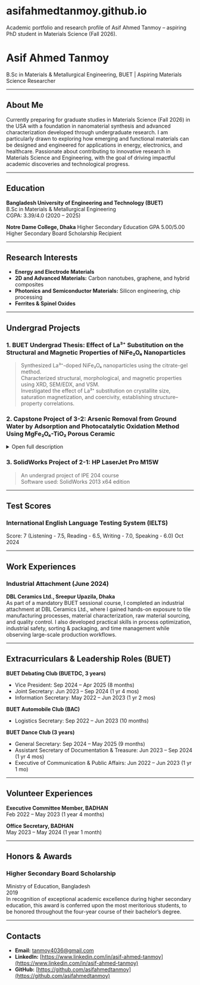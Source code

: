 # asifahmedtanmoy.github.io
Academic portfolio and research profile of Asif Ahmed Tanmoy – aspiring PhD student in Materials Science (Fall 2026).

# Asif Ahmed Tanmoy
B.Sc in Materials & Metallurgical Engineering, BUET | Aspiring Materials Science Researcher

---

## About Me
Currently preparing for graduate studies in Materials Science (Fall 2026) in the USA with a foundation in nanomaterial synthesis and advanced characterization developed through undergraduate research. I am particularly drawn to exploring how emerging and functional materials can be designed and engineered for applications in energy, electronics, and healthcare. Passionate about contributing to innovative research in Materials Science and Engineering, with the goal of driving impactful academic discoveries and technological progress. 

---

## Education
**Bangladesh University of Engineering and Technology (BUET)**  
B.Sc in Materials & Metallurgical Engineering  
CGPA: 3.39/4.0 (2020 – 2025)

**Notre Dame College, Dhaka**
Higher Secondary Education
GPA 5.00/5.00
Higher Secondary Board Scholarship Recipient  

---

## Research Interests

- **Energy and Electrode Materials** 
- **2D and Advanced Materials:** Carbon nanotubes, graphene, and hybrid composites
- **Photonics and Semiconductor Materials:** Silicon engineering, chip processing
- **Ferrites & Spinel Oxides** 

---

## Undergrad Projects

### 1. BUET Undergrad Thesis: Effect of La³⁺ Substitution on the Structural and Magnetic Properties of NiFe₂O₄ Nanoparticles
> Synthesized La³⁺-doped NiFe₂O₄ nanoparticles using the citrate-gel method.  
> Characterized structural, morphological, and magnetic properties using XRD, SEM/EDX, and VSM.  
> Investigated the effect of La³⁺ substitution on crystallite size, saturation magnetization, and coercivity, establishing structure–property correlations.  

### 2. Capstone Project of 3-2: Arsenic Removal from Ground Water by Adsorption and Photocatalytic Oxidation Method Using MgFe₂O₄-TiO₂ Porous Ceramic
<details>
<summary>Open full description</summary>

**Why did we choose adsorption-based method?**  
As (V) can be removed from water through various techniques such as coagulation and ion exchange processes. However, most of these methods are rather expensive for large-scale water treatment systems in remote and underdeveloped areas. Arsenic removal by adsorption has attracted enormous attention due to its easy operation, low cost, and little interference with water. Previous studies have shown that MgFe₂O₄ possesses excellent adsorption of arsenic because it is capable of forming special complexes with As (V), allowing As (V) to be efficiently adsorbed onto the surface of MgFe₂O₄. Furthermore, MgFe₂O₄ could be incorporated onto the surface of TiO₂ lattice, due to the same Pauli radius with TiO₂.

**Background:**  
There are two main forms of arsenic in water: trivalent [As (III)] and pentavalent [As (V)]. Usually, As (III) is prevalent in anoxic conditions such as in groundwater and is in uncharged form in nature, whereas As (V) is thermodynamically stable in surface water. As (III) is reported to have a low adsorption performance to various adsorbents compared with that of As (V) while the toxicity of As (III) is about 25–60 times higher than that of As (V). So, a pretreatment for As (III) to the less toxic As (V) is usually required for adsorption processes. Many oxidants have been applied for oxidation of As (III) to As (V) including O₃, H₂O₂, MnO₂ and TiO₂/UV. The TiO₂/UV system was an effective and low-cost approach.  

Therefore, our MgFe₂O₄–TiO₂/UV system porous ceramic is designed to possess synergistic effect:  
1. TiO₂ oxidizes toxic As (III) to less toxic As (V) - Photocatalytic Oxidation  
2. Then MgFe₂O₄ adsorbs As (V)  

</details>

### 3. SolidWorks Project of 2-1: HP LaserJet Pro M15W
> An undergrad project of IPE 204 course  
> Software used: SolidWorks 2013 x64 edition  

---

## Test Scores
### International English Language Testing System (IELTS)
Score: 7 (Listening - 7.5, Reading - 6.5, Writing - 7.0, Speaking - 6.0)
Oct 2024

---

## Work Experiences
### Industrial Attachment (June 2024)
**DBL Ceramics Ltd., Sreepur Upazila, Dhaka**  
As part of a mandatory BUET sessional course, I completed an industrial attachment at DBL Ceramics Ltd., where I gained hands-on exposure to tile manufacturing processes, material characterization, raw material sourcing, and quality control. I also developed practical skills in process optimization, industrial safety, sorting & packaging, and time management while observing large-scale production workflows.

---

## Extracurriculars & Leadership Roles (BUET)

**BUET Debating Club (BUETDC, 3 years)**  
- Vice President: Sep 2024 – Apr 2025 (8 months)  
- Joint Secretary: Jun 2023 – Sep 2024 (1 yr 4 mos)  
- Information Secretary: May 2022 – Jun 2023 (1 yr 2 mos)  

**BUET Automobile Club (BAC)**  
- Logistics Secretary: Sep 2022 – Jun 2023 (10 months)  

**BUET Dance Club (3 years)**  
- General Secretary: Sep 2024 – May 2025 (9 months)  
- Assistant Secretary of Documentation & Treasure: Jun 2023 – Sep 2024 (1 yr 4 mos)  
- Executive of Communication & Public Affairs: Jun 2022 – Jun 2023 (1 yr 1 mo)

---

## Volunteer Experiences

**Executive Committee Member, BADHAN**  
Feb 2022 – May 2023 (1 year 4 months)  

**Office Secretary, BADHAN**  
May 2023 – May 2024 (1 year 1 month)  

---

## Honors & Awards
### Higher Secondary Board Scholarship
Ministry of Education, Bangladesh  
2019  
In recognition of exceptional academic excellence during higher secondary education, this award is conferred upon the most meritorious students, to be honored throughout the four-year course of their bachelor’s degree.

---

## Contacts
- **Email:** tanmoy4036@gmail.com  
- **LinkedIn:** [https://www.linkedin.com/in/asif-ahmed-tanmoy](https://www.linkedin.com/in/asif-ahmed-tanmoy)  
- **GitHub:** [https://github.com/asifahmedtanmoy](https://github.com/asifahmedtanmoy)
